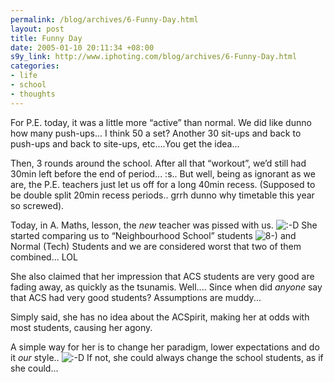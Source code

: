 ```yaml
--- 
permalink: /blog/archives/6-Funny-Day.html
layout: post
title: Funny Day
date: 2005-01-10 20:11:34 +08:00
s9y_link: http://www.iphoting.com/blog/archives/6-Funny-Day.html
categories: 
- life
- school
- thoughts
---
```

<p class="whiteline"><p>For P.E. today, it was a little more &#8220;active&#8221; than normal. We did like dunno how many push-ups... I think 50 a set? Another 30 sit-ups and back to push-ups and back to site-ups, etc....You get the idea...</p>
</p><p class="whiteline"><p>Then, 3 rounds around the school. After all that &#8220;workout&#8221;, we&#8217;d still had 30min left before the end of period... :s.. But well, being as ignorant as we are, the P.E. teachers just let us off for a long 40min recess. (Supposed to be double split 20min recess periods.. grrh dunno why timetable this year so screwed).</p>
</p><p class="whiteline"><p>Today, in A. Maths, lesson, the <em>new</em> teacher was pissed with us. <img src="http://static-s3.iphoting.com/blog/templates/default/img/emoticons/laugh.png" alt=":-D" style="display: inline; vertical-align: bottom;" class="emoticon" /> She started comparing us to &#8220;Neighbourhood School&#8221; students <img src="http://static-s3.iphoting.com/blog/templates/default/img/emoticons/cool.png" alt="8-)" style="display: inline; vertical-align: bottom;" class="emoticon" /> and Normal (Tech) Students and we are considered worst that two of them combined... LOL</p>
</p><p class="whiteline"><p>She also claimed that her impression that ACS students are very good are fading away, as quickly as the tsunamis. Well.... Since when did <em>anyone</em> say that ACS had very good students? Assumptions are muddy...</p>
</p><p class="whiteline"><p>Simply said, she has no idea about the ACSpirit, making her at odds with most students, causing her agony.</p>
</p><p class="break"><p>A simple way for her is to change her paradigm, lower expectations and do it <em>our</em> style.. <img src="http://static-s3.iphoting.com/blog/templates/default/img/emoticons/laugh.png" alt=":-D" style="display: inline; vertical-align: bottom;" class="emoticon" /> If not, she could always change the school students, as if she could...</p></p>
